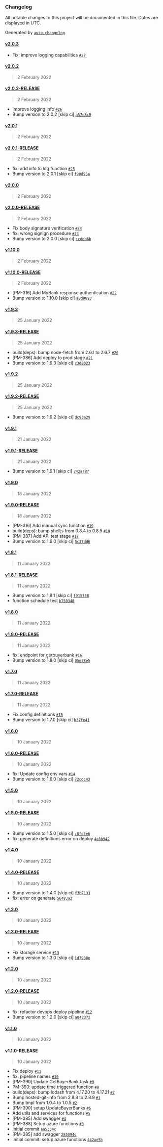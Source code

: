 ### Changelog

All notable changes to this project will be documented in this file. Dates are displayed in UTC.

Generated by [`auto-changelog`](https://github.com/CookPete/auto-changelog).

#### [v2.0.3](https://github.com/pagopa/pagopa-functions-buyerbank/compare/v2.0.2...v2.0.3)

- Fix: improve logging capabilities [`#27`](https://github.com/pagopa/pagopa-functions-buyerbank/pull/27)

#### [v2.0.2](https://github.com/pagopa/pagopa-functions-buyerbank/compare/v2.0.2-RELEASE...v2.0.2)

> 2 February 2022

#### [v2.0.2-RELEASE](https://github.com/pagopa/pagopa-functions-buyerbank/compare/v2.0.1...v2.0.2-RELEASE)

> 2 February 2022

- Improve logging info [`#26`](https://github.com/pagopa/pagopa-functions-buyerbank/pull/26)
- Bump version to 2.0.2 [skip ci] [`a57e8c9`](https://github.com/pagopa/pagopa-functions-buyerbank/commit/a57e8c919347636a9c72f7ecca9c6cb17204af7d)

#### [v2.0.1](https://github.com/pagopa/pagopa-functions-buyerbank/compare/v2.0.1-RELEASE...v2.0.1)

> 2 February 2022

#### [v2.0.1-RELEASE](https://github.com/pagopa/pagopa-functions-buyerbank/compare/v2.0.0...v2.0.1-RELEASE)

> 2 February 2022

- fix: add info to log function [`#25`](https://github.com/pagopa/pagopa-functions-buyerbank/pull/25)
- Bump version to 2.0.1 [skip ci] [`f90d95a`](https://github.com/pagopa/pagopa-functions-buyerbank/commit/f90d95a88e65c59300d094a34897b2f0bf0525ea)

#### [v2.0.0](https://github.com/pagopa/pagopa-functions-buyerbank/compare/v2.0.0-RELEASE...v2.0.0)

> 2 February 2022

#### [v2.0.0-RELEASE](https://github.com/pagopa/pagopa-functions-buyerbank/compare/v1.10.0...v2.0.0-RELEASE)

> 2 February 2022

- Fix body signature verification  [`#24`](https://github.com/pagopa/pagopa-functions-buyerbank/pull/24)
- fix: wrong signign procedure [`#23`](https://github.com/pagopa/pagopa-functions-buyerbank/pull/23)
- Bump version to 2.0.0 [skip ci] [`ccdeb6b`](https://github.com/pagopa/pagopa-functions-buyerbank/commit/ccdeb6b845d1c4de5672497fefabf26154343ffb)

#### [v1.10.0](https://github.com/pagopa/pagopa-functions-buyerbank/compare/v1.10.0-RELEASE...v1.10.0)

> 2 February 2022

#### [v1.10.0-RELEASE](https://github.com/pagopa/pagopa-functions-buyerbank/compare/v1.9.3...v1.10.0-RELEASE)

> 2 February 2022

- [PM-316] Add MyBank response authentication [`#22`](https://github.com/pagopa/pagopa-functions-buyerbank/pull/22)
- Bump version to 1.10.0 [skip ci] [`a8d9893`](https://github.com/pagopa/pagopa-functions-buyerbank/commit/a8d9893fd626d398715c0d045a95577e4bc29e2d)

#### [v1.9.3](https://github.com/pagopa/pagopa-functions-buyerbank/compare/v1.9.3-RELEASE...v1.9.3)

> 25 January 2022

#### [v1.9.3-RELEASE](https://github.com/pagopa/pagopa-functions-buyerbank/compare/v1.9.2...v1.9.3-RELEASE)

> 25 January 2022

- build(deps): bump node-fetch from 2.6.1 to 2.6.7 [`#20`](https://github.com/pagopa/pagopa-functions-buyerbank/pull/20)
- [PM-386] Add deploy to prod stage [`#21`](https://github.com/pagopa/pagopa-functions-buyerbank/pull/21)
- Bump version to 1.9.3 [skip ci] [`c3d8023`](https://github.com/pagopa/pagopa-functions-buyerbank/commit/c3d80238534acc174900330dfddf611248c1ec70)

#### [v1.9.2](https://github.com/pagopa/pagopa-functions-buyerbank/compare/v1.9.2-RELEASE...v1.9.2)

> 25 January 2022

#### [v1.9.2-RELEASE](https://github.com/pagopa/pagopa-functions-buyerbank/compare/v1.9.1...v1.9.2-RELEASE)

> 25 January 2022

- Bump version to 1.9.2 [skip ci] [`dc93a29`](https://github.com/pagopa/pagopa-functions-buyerbank/commit/dc93a2907fc3a6e13cf07198927c862b5f973206)

#### [v1.9.1](https://github.com/pagopa/pagopa-functions-buyerbank/compare/v1.9.1-RELEASE...v1.9.1)

> 21 January 2022

#### [v1.9.1-RELEASE](https://github.com/pagopa/pagopa-functions-buyerbank/compare/v1.9.0...v1.9.1-RELEASE)

> 21 January 2022

- Bump version to 1.9.1 [skip ci] [`242aa87`](https://github.com/pagopa/pagopa-functions-buyerbank/commit/242aa87ac2c0675493a488fcdfdb0d342a3d12ba)

#### [v1.9.0](https://github.com/pagopa/pagopa-functions-buyerbank/compare/v1.9.0-RELEASE...v1.9.0)

> 18 January 2022

#### [v1.9.0-RELEASE](https://github.com/pagopa/pagopa-functions-buyerbank/compare/v1.8.1...v1.9.0-RELEASE)

> 18 January 2022

- [PM-316] Add manual sync function [`#19`](https://github.com/pagopa/pagopa-functions-buyerbank/pull/19)
- build(deps): bump shelljs from 0.8.4 to 0.8.5 [`#18`](https://github.com/pagopa/pagopa-functions-buyerbank/pull/18)
- [PM-387] Add API test stage [`#17`](https://github.com/pagopa/pagopa-functions-buyerbank/pull/17)
- Bump version to 1.9.0 [skip ci] [`5c37dd6`](https://github.com/pagopa/pagopa-functions-buyerbank/commit/5c37dd6bcefdf3ae043378bca98f944286773d33)

#### [v1.8.1](https://github.com/pagopa/pagopa-functions-buyerbank/compare/v1.8.1-RELEASE...v1.8.1)

> 11 January 2022

#### [v1.8.1-RELEASE](https://github.com/pagopa/pagopa-functions-buyerbank/compare/v1.8.0...v1.8.1-RELEASE)

> 11 January 2022

- Bump version to 1.8.1 [skip ci] [`f915f58`](https://github.com/pagopa/pagopa-functions-buyerbank/commit/f915f580e131326a62e63b01e4b5e58afe84378e)
- function schedule test [`b750348`](https://github.com/pagopa/pagopa-functions-buyerbank/commit/b7503487a800693ee339c95594669f1aec4a9ba9)

#### [v1.8.0](https://github.com/pagopa/pagopa-functions-buyerbank/compare/v1.8.0-RELEASE...v1.8.0)

> 11 January 2022

#### [v1.8.0-RELEASE](https://github.com/pagopa/pagopa-functions-buyerbank/compare/v1.7.0...v1.8.0-RELEASE)

> 11 January 2022

- fix: endpoint for getbuyerbank [`#16`](https://github.com/pagopa/pagopa-functions-buyerbank/pull/16)
- Bump version to 1.8.0 [skip ci] [`05e78e5`](https://github.com/pagopa/pagopa-functions-buyerbank/commit/05e78e510f1e256de9c45e8c132b230c4e0951e9)

#### [v1.7.0](https://github.com/pagopa/pagopa-functions-buyerbank/compare/v1.7.0-RELEASE...v1.7.0)

> 11 January 2022

#### [v1.7.0-RELEASE](https://github.com/pagopa/pagopa-functions-buyerbank/compare/v1.6.0...v1.7.0-RELEASE)

> 11 January 2022

- Fix config definitions [`#15`](https://github.com/pagopa/pagopa-functions-buyerbank/pull/15)
- Bump version to 1.7.0 [skip ci] [`b37fe41`](https://github.com/pagopa/pagopa-functions-buyerbank/commit/b37fe41c6812425b7dcbeb018e493eeb9b4a4bd0)

#### [v1.6.0](https://github.com/pagopa/pagopa-functions-buyerbank/compare/v1.6.0-RELEASE...v1.6.0)

> 10 January 2022

#### [v1.6.0-RELEASE](https://github.com/pagopa/pagopa-functions-buyerbank/compare/v1.5.0...v1.6.0-RELEASE)

> 10 January 2022

- fix: Update config env vars [`#14`](https://github.com/pagopa/pagopa-functions-buyerbank/pull/14)
- Bump version to 1.6.0 [skip ci] [`72cdc43`](https://github.com/pagopa/pagopa-functions-buyerbank/commit/72cdc43f3b711ab49937b22c1c2801b32d4edd92)

#### [v1.5.0](https://github.com/pagopa/pagopa-functions-buyerbank/compare/v1.5.0-RELEASE...v1.5.0)

> 10 January 2022

#### [v1.5.0-RELEASE](https://github.com/pagopa/pagopa-functions-buyerbank/compare/v1.4.0...v1.5.0-RELEASE)

> 10 January 2022

- Bump version to 1.5.0 [skip ci] [`c8fc5e6`](https://github.com/pagopa/pagopa-functions-buyerbank/commit/c8fc5e63d66d9d44acea05256d74cec7c7fb1ad7)
- fix: generate definitions error on deploy [`4e8b942`](https://github.com/pagopa/pagopa-functions-buyerbank/commit/4e8b9424b1b9ac23343e3c132b31fbf59b8b1cfd)

#### [v1.4.0](https://github.com/pagopa/pagopa-functions-buyerbank/compare/v1.4.0-RELEASE...v1.4.0)

> 10 January 2022

#### [v1.4.0-RELEASE](https://github.com/pagopa/pagopa-functions-buyerbank/compare/v1.3.0...v1.4.0-RELEASE)

> 10 January 2022

- Bump version to 1.4.0 [skip ci] [`f3b7131`](https://github.com/pagopa/pagopa-functions-buyerbank/commit/f3b7131af2f3f6e908506ccd5bf35e37a55f9069)
- fix: error on generate [`56483a2`](https://github.com/pagopa/pagopa-functions-buyerbank/commit/56483a2f646d2260e0ef359893a2ee3ae4333ca3)

#### [v1.3.0](https://github.com/pagopa/pagopa-functions-buyerbank/compare/v1.3.0-RELEASE...v1.3.0)

> 10 January 2022

#### [v1.3.0-RELEASE](https://github.com/pagopa/pagopa-functions-buyerbank/compare/v1.2.0...v1.3.0-RELEASE)

> 10 January 2022

- Fix storage service [`#13`](https://github.com/pagopa/pagopa-functions-buyerbank/pull/13)
- Bump version to 1.3.0 [skip ci] [`1d7988e`](https://github.com/pagopa/pagopa-functions-buyerbank/commit/1d7988e69713cf217ecfe077f49fb1dcd7ce658f)

#### [v1.2.0](https://github.com/pagopa/pagopa-functions-buyerbank/compare/v1.2.0-RELEASE...v1.2.0)

> 10 January 2022

#### [v1.2.0-RELEASE](https://github.com/pagopa/pagopa-functions-buyerbank/compare/v1.1.0...v1.2.0-RELEASE)

> 10 January 2022

- fix: refactor devops deploy pipeline [`#12`](https://github.com/pagopa/pagopa-functions-buyerbank/pull/12)
- Bump version to 1.2.0 [skip ci] [`a042372`](https://github.com/pagopa/pagopa-functions-buyerbank/commit/a042372b340405bf51577a968be139328291766e)

#### [v1.1.0](https://github.com/pagopa/pagopa-functions-buyerbank/compare/v1.1.0-RELEASE...v1.1.0)

> 10 January 2022

#### v1.1.0-RELEASE

> 10 January 2022

- Fix deploy [`#11`](https://github.com/pagopa/pagopa-functions-buyerbank/pull/11)
- fix: pipeline names [`#10`](https://github.com/pagopa/pagopa-functions-buyerbank/pull/10)
- [PM-390] Update GetBuyerBank task [`#9`](https://github.com/pagopa/pagopa-functions-buyerbank/pull/9)
- PM-390: update time triggered function [`#8`](https://github.com/pagopa/pagopa-functions-buyerbank/pull/8)
- build(deps): bump lodash from 4.17.20 to 4.17.21 [`#7`](https://github.com/pagopa/pagopa-functions-buyerbank/pull/7)
- Bump hosted-git-info from 2.8.8 to 2.8.9 [`#1`](https://github.com/pagopa/pagopa-functions-buyerbank/pull/1)
- Bump tmpl from 1.0.4 to 1.0.5 [`#2`](https://github.com/pagopa/pagopa-functions-buyerbank/pull/2)
- [PM-390] setup UpdateBuyerBanks [`#6`](https://github.com/pagopa/pagopa-functions-buyerbank/pull/6)
- Add utils and services for functions [`#5`](https://github.com/pagopa/pagopa-functions-buyerbank/pull/5)
- [PM-385] Add swagger [`#4`](https://github.com/pagopa/pagopa-functions-buyerbank/pull/4)
- [PM-388] Setup azure functions [`#3`](https://github.com/pagopa/pagopa-functions-buyerbank/pull/3)
- Initial commit [`aa5334c`](https://github.com/pagopa/pagopa-functions-buyerbank/commit/aa5334c531f04c90c680b1ed71a93ba9e60fd1d7)
- [PM-385] add swagger [`285094c`](https://github.com/pagopa/pagopa-functions-buyerbank/commit/285094cd27be1335511dccc7ce5d1aa19b52caa6)
- Initial commit: setup azure functions [`442ae5b`](https://github.com/pagopa/pagopa-functions-buyerbank/commit/442ae5b2b125b6c7755c8c18cdd0cc963aee99a7)
